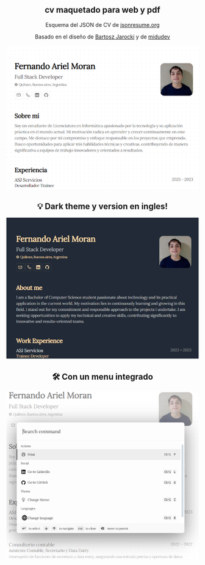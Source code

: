 <div align="center">
<h2>
    cv maquetado para web y pdf
</h2>
<p>
Esquema del JSON de CV de <a href="https://jsonresume.org/schema/">jsonresume.org</a>
</p>


<p>
Basado en el diseño de <a href="https://github.com/BartoszJarocki/cv">Bartosz Jarocki</a>
y
de <a href="https://github.com/midudev/minimalist-portfolio-json/tree/main">midudev</a>

<img src="ligthttheme"></img>

</p>

<p></p>

## 💡 Dark theme y version en ingles! 

<img src="darkttheme"></img>
 

## 🛠️ Con un menu integrado

<img src="menu"></img>






